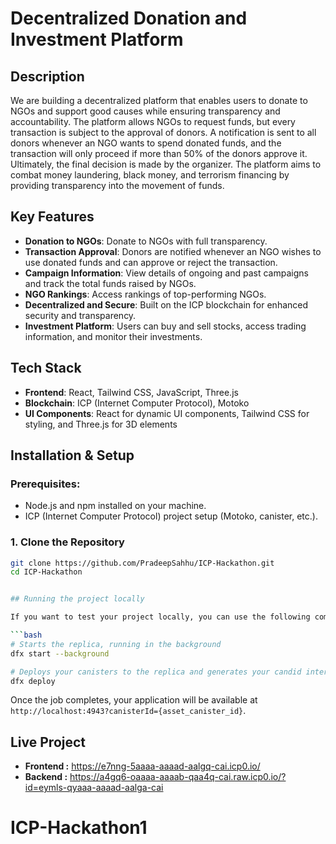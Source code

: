 # **Decentralized Donation and Investment Platform**

## **Description**

We are building a decentralized platform that enables users to donate to NGOs and support good causes while ensuring transparency and accountability. The platform allows NGOs to request funds, but every transaction is subject to the approval of donors. A notification is sent to all donors whenever an NGO wants to spend donated funds, and the transaction will only proceed if more than 50% of the donors approve it. Ultimately, the final decision is made by the organizer. The platform aims to combat money laundering, black money, and terrorism financing by providing transparency into the movement of funds.

## **Key Features**

- **Donation to NGOs**: Donate to NGOs with full transparency.
- **Transaction Approval**: Donors are notified whenever an NGO wishes to use donated funds and can approve or reject the transaction.
- **Campaign Information**: View details of ongoing and past campaigns and track the total funds raised by NGOs.
- **NGO Rankings**: Access rankings of top-performing NGOs.
- **Decentralized and Secure**: Built on the ICP blockchain for enhanced security and transparency.
- **Investment Platform**: Users can buy and sell stocks, access trading information, and monitor their investments.

## **Tech Stack**

- **Frontend**: React, Tailwind CSS, JavaScript, Three.js
- **Blockchain**: ICP (Internet Computer Protocol), Motoko
- **UI Components**: React for dynamic UI components, Tailwind CSS for styling, and Three.js for 3D elements

## **Installation & Setup**

### Prerequisites:

- Node.js and npm installed on your machine.
- ICP (Internet Computer Protocol) project setup (Motoko, canister, etc.).

### 1. **Clone the Repository**

```bash
git clone https://github.com/PradeepSahhu/ICP-Hackathon.git
cd ICP-Hackathon


## Running the project locally

If you want to test your project locally, you can use the following commands:

```bash
# Starts the replica, running in the background
dfx start --background

# Deploys your canisters to the replica and generates your candid interface
dfx deploy
```

Once the job completes, your application will be available at `http://localhost:4943?canisterId={asset_canister_id}`.

## Live Project
- **Frontend :** https://e7nng-5aaaa-aaaad-aalgq-cai.icp0.io/
- **Backend :** https://a4gq6-oaaaa-aaaab-qaa4q-cai.raw.icp0.io/?id=eymls-qyaaa-aaaad-aalga-cai
# ICP-Hackathon1
